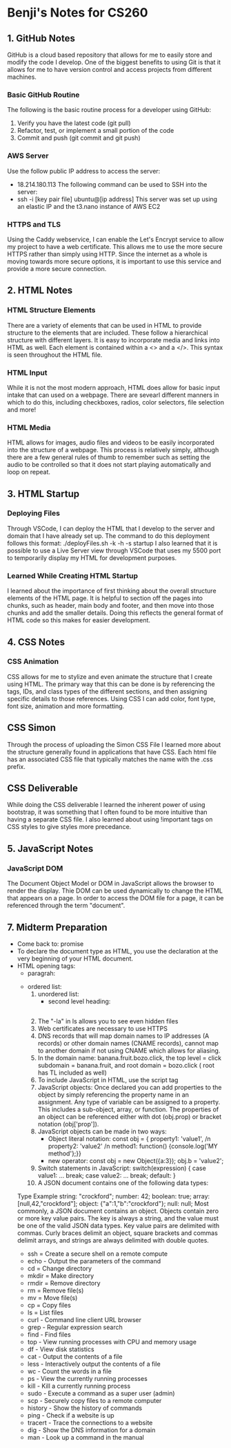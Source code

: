 # Benji's Notes for CS260

## 1. GitHub Notes
GitHub is a cloud based repository that allows for me to easily store and 
modify the code I develop. One of the biggest benefits to using Git is that 
it allows for me to have version control and access projects from different
machines.

### Basic GitHub Routine
The following is the basic routine process for a developer using GitHub:
1. Verify you have the latest code (git pull)
2. Refactor, test, or implement a small portion of the code
3. Commit and push (git commit and git push)

### AWS Server
Use the follow public IP address to access the server: 
- 18.214.180.113
The following command can be used to SSH into the server:
- ssh -i [key pair file] ubuntu@[ip address]
This server was set up using an elastic IP and the t3.nano instance of AWS EC2

### HTTPS and TLS
Using the Caddy webservice, I can enable the Let's Encrypt service to allow my project
to have a web certificate. This allows me to use the more secure HTTPS rather than simply
using HTTP. Since the internet as a whole is moving towards more secure options, it is 
important to use this service and provide a more secure connection.

## 2. HTML Notes

### HTML Structure Elements
There are a variety of elements that can be used in HTML to provide structure to the
elements that are included. These follow a hierarchical structure with different layers.
It is easy to incorporate media and links into HTML as well. Each element is contained
within a <> and a </>. This syntax is seen throughout the HTML file.

### HTML Input
While it is not the most modern approach, HTML does allow for basic input intake that 
can used on a webpage. There are sevearl different manners in which to do this, including
checkboxes, radios, color selectors, file selection and more!

### HTML Media
HTML allows for images, audio files and videos to be easily incorporated into the structure
of a webpage. This process is relatively simply, although there are a few general rules of 
thumb to remember such as setting the audio to be controlled so that it does not start 
playing automatically and loop on repeat.

## 3. HTML Startup

### Deploying Files
Through VSCode, I can deploy the HTML that I develop to the server and domain that I have 
already set up. The command to do this deployment follows this format:
./deployFiles.sh -k <yourpemkey> -h <yourdomain> -s startup
I also learned that it is possible to use a Live Server view through VSCode that uses my 5500 port
to temporarily display my HTML for development purposes.

### Learned While Creating HTML Startup
I learned about the importance of first thinking about the overall structure elements of
the HTML page. It is helpful to section off the pages into chunks, such as header,
main body and footer, and then move into those chunks and add the smaller details.
Doing this reflects the general format of HTML code so this makes for easier development.

## 4. CSS Notes

### CSS Animation
CSS allows for me to stylize and even animate the structure that I create using HTML.
The primary way that this can be done is by referencing the tags, IDs, and class 
types of the different sections, and then assigning specific details to those references.
Using CSS I can add color, font type, font size, animation and more formatting.

## CSS Simon
Through the process of uploading the Simon CSS File I learned more about the 
structure generally found in applications that have CSS. Each html file has 
an associated CSS file that typically matches the name with the .css prefix.

## CSS Deliverable
While doing the CSS deliverable I learned the inherent power of using bootstrap,
it was something that I often found to be more intuitive than having a separate
CSS file. I also learned about using !important tags on CSS styles to give 
styles more precedance.

## 5. JavaScript Notes

### JavaScript DOM
The Document Object Model or DOM in JavaScript allows the browser to render
the display. Thie DOM can be used dynamically to change the HTML that appears
on a page. In order to access the DOM file for a page, it can be referenced
through the term "document".

## 7. Midterm Preparation

- Come back to: promise
- To declare the document type as HTML, you use the <!DOCTYPE html> declaration at the very beginning of your HTML document.
- HTML opening tags:
  - paragrah: <p>
  - ordered list: <ol>
  - unordered list: <ul>
  - second level heading: <h2>
- The "-la" in ls allows you to see even hidden files
- Web certificates are necessary to use HTTPS
- DNS records that will map domain names to IP addresses (A records) or
  other domain names (CNAME records), cannot map to another domain if not
   using CNAME which allows for aliasing.
- In the domain name: banana.fruit.bozo.click, the top level = click
  subdomain = banana.fruit, and root domain = bozo.click ( root has TL included as well)
- To include JavaScript in HTML, use the script tag
- JavaScript objects: Once declared you can add properties to the object by simply referencing the property name in an assignment. Any type of variable can be assigned to a property. This includes a sub-object, array, or function. The properties of an object can be referenced either with dot (obj.prop) or bracket notation (obj['prop']).
- JavaScript objects can be made in two ways:
    - Object literal notation:
        const obj = { property1: 'value1', /n property2: 'value2' /n method1: function() {console.log('MY method'};}}
    - new operator:
        const obj = new Object({a:3});
        obj.b = 'value2';
- Switch statements in JavaScript:
    switch(expression) { case value1: ... break; case value2: ... break; default: }
- A JSON document contains one of the following data types:

Type	Example
string:	"crockford";
number:	42;
boolean:	true;
array:	[null,42,"crockford"];
object:	{"a":1,"b":"crockford"};
null:	null;
Most commonly, a JSON document contains an object. Objects contain zero or more key value pairs. The key is always a string, and the value must be one of the valid JSON data types. Key value pairs are delimited with commas. Curly braces delimit an object, square brackets and commas delimit arrays, and strings are always delimited with double quotes.

- ssh = Create a secure shell on a remote compute
- echo - Output the parameters of the command
- cd = Change directory
- mkdir = Make directory
- rmdir = Remove directory
- rm = Remove file(s)
- mv = Move file(s)
- cp = Copy files
- ls = List files
- curl - Command line client URL browser
- grep - Regular expression search
- find - Find files
- top - View running processes with CPU and memory usage
- df - View disk statistics
- cat - Output the contents of a file
- less - Interactively output the contents of a file
- wc - Count the words in a file
- ps - View the currently running processes
- kill - Kill a currently running process
- sudo - Execute a command as a super user (admin)
- scp - Securely copy files to a remote computer
- history - Show the history of commands
- ping - Check if a website is up
- tracert - Trace the connections to a website
- dig - Show the DNS information for a domain
- man - Look up a command in the manual
